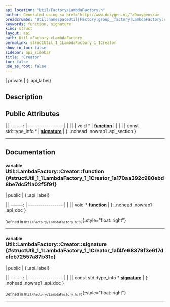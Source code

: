 ```yaml
---
api_location: "Util/Factory/LambdaFactory.h"
author: Generated using <a href="http://www.doxygen.nl/">Doxygen</a>
breadcrumbs: "Util:namespaceUtil|Factory:group__factory|LambdaFactory:classUtil_1_1LambdaFactory"
keywords: function, signature
kind: struct
layout: api
path: Util->Factory->LambdaFactory
permalink: structUtil_1_1LambdaFactory_1_1Creator
show_in_toc: false
sidebar: api_sidebar
title: "Creator"
toc: false
use_as_root: false
---
```


| private |
{:.api_label}

## Description





## Public Attributes

|
| ------: | ----------------- |
|  | |
| void * | **[function](#structUtil_1_1LambdaFactory_1_1Creator_1a170aa392c980ebd8be7dc5f1a02f5f91)**  |
|  | |
| const std::type_info * | **[signature](#structUtil_1_1LambdaFactory_1_1Creator_1af4fe68379f3e617dcfeb72557a87b31c)**  |
{: .nohead .nowrap1 .api_section }


-------------------------------------------------------------------

## Documentation

### <small>variable</small><br/> Util::LambdaFactory::Creator::function {#structUtil_1_1LambdaFactory_1_1Creator_1a170aa392c980ebd8be7dc5f1a02f5f91}

| public |
{:.api_label}

|
| ------: | ----------------- |
|  |
| void * **[function](#structUtil_1_1LambdaFactory_1_1Creator_1a170aa392c980ebd8be7dc5f1a02f5f91)**  |
{: .nohead .nowrap1 .api_doc }





<sub>Defined in `Util/Factory/LambdaFactory.h:69`</sub>{:style="float: right"}

-------------------------------------------------------------------

### <small>variable</small><br/> Util::LambdaFactory::Creator::signature {#structUtil_1_1LambdaFactory_1_1Creator_1af4fe68379f3e617dcfeb72557a87b31c}

| public |
{:.api_label}

|
| ------: | ----------------- |
|  |
| const std::type_info * **[signature](#structUtil_1_1LambdaFactory_1_1Creator_1af4fe68379f3e617dcfeb72557a87b31c)**  |
{: .nohead .nowrap1 .api_doc }





<sub>Defined in `Util/Factory/LambdaFactory.h:70`</sub>{:style="float: right"}

-------------------------------------------------------------------

